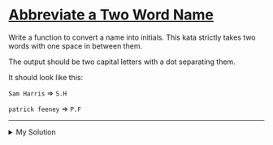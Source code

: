 # [Abbreviate a Two Word Name](https://www.codewars.com/kata/57eadb7ecd143f4c9c0000a3)

Write a function to convert a name into initials. This kata strictly takes two words with one space in between them.

The output should be two capital letters with a dot separating them.

It should look like this:

`Sam Harris` => `S.H`

`patrick feeney` => `P.F`

---

<details><summary>My Solution</summary>

```js
function abbrevName(name) {
  // Convert the input name to uppercase, split it into an array, and return the abbreviated form
  let nameArray = name.toUpperCase().split(' ')
  return `${nameArray[0].charAt(0)}.${nameArray[1].charAt(0)}`
}
```

</details>
